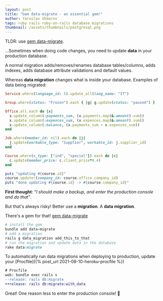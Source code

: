 ```yaml
---
layout: post
title: "Gem data-migrate - an essential gem!"
author: Yaroslav Shmarov
tags: ruby rails ruby-on-rails database migrations
thumbnail: /assets/thumbnails/postgresql.png
---
```


TLDR: use [gem data-migrate](https://github.com/ilyakatz/data-migrate).

...Sometimes when doing code changes, you need to update **data** in your production database.

A normal migration adds/removes/renames database tables/columns, adds indexes, adds database attribute validations and default values.

Whereas **data migration** changes what is inside your database. Examples of data being migrated:

```ruby
Service.where(language_id: 5).update_all(lang_name: "IT")

Group.where(status: "Frozen").each { |g| g.update(status: "paused") }

Office.all.each do |x|
  x.update_column(:payments_sum, (x.payments.map(&:amount).sum))
  x.update_column(:expences_sum, (x.expences.map(&:amount).sum))
  x.update_column(:balance, (x.payments_sum - x.expences_sum))
end

Job.where(member_id: nil).each do |j|
  j.update(workable_type: "Supplier", workable_id: j.supplier_id)
end

Course.where(s_type: ["ind", "special"]).each do |c|
  c.update(member_price: c.client_price*0.4)
end

puts "updating #{course.id}"
course.update!(company_id: course.office.company_id)
puts "done updating #{course.id} -> #{course.company_id}"
```

**First thought**: *"I should make a backup, and enter the production console and do that"*. 

But that's always risky! Better use a **migration**. A **data migration**.

There's a gem for that! [gem data-migrate](https://github.com/ilyakatz/data-migrate)

```ruby
# install the gem
bundle add data-migrate
# add a migration
rails g data_migration add_this_to_that
# run the migration and update data in the database
rake data:migrate
```

To automatically run data migrations when deploying to production, update your [Procfile]({% post_url 2021-08-10-heroku-procfile %})

```diff
# Procfile
web: bundle exec rails s
--release: rails db:migrate
++release: rails db:migrate:with_data
```

Great! One reason less to enter the production console! 🚀
